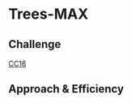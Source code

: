 # Trees-MAX

## Challenge

[CC16](https://canvas.instructure.com/courses/5233640/assignments/32144433)

## Approach & Efficiency
